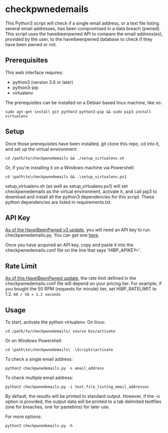 # checkpwnedemails

This Python3 script will check if a single email address, or a text file listing several email addresses, has been compromised in a data breach (pwned).  This script uses the haveibeenpwned API to compare the email address(es), provided by the user, to the haveibeenpwned database to check if they have been pwned or not.

## Prerequisites
This web interface requires:
* python3 (version 3.6 or later)
* python3-pip
* virtualenv

The prerequisites can be installed on a Debian based linux machine, like so:

`sudo apt-get install git python3 python3-pip && sudo pip3 install virtualenv`

## Setup
Once those prerequisites have been installed, git clone this repo, cd into it, and set up the virtual environment:

`cd /path/to/checkpwnedemails && ./setup_virtualenv.sh`

Or, if you're installing it on a Windows machine via Powershell:

`cd \path\to\checkpwnedemails && .\setup_virtualenv.ps1`

setup_virtualenv.sh (as well as setup_virtualenv.ps1) will set checkpwnedemails as the virtual environment, activate it, and call pip3 to download and install all the python3 dependencies for this script.  These python dependencies are listed in requirements.txt.

## API Key 
[As of the HaveIBeenPwned v3 update](https://www.troyhunt.com/authentication-and-the-have-i-been-pwned-api/), you will need an API key to run checkpwnedemails.py.  You can get one [here](https://haveibeenpwned.com/API/Key).

Once you have acquired an API key, copy and paste it into the checkpwnedemails.conf file on the line that says 'HIBP_APIKEY='.

## Rate Limit
[As of this HaveIBeenPwned update](https://www.troyhunt.com/the-have-i-been-pwned-api-now-has-different-rate-limits-and-annual-billing/), the rate limit defined in the checkpwnedemails.conf file will depend on your pricing tier.  For example, if you bought the 50 RPM (requests for minute) tier, set HIBP_RATELIMIT to 1.2.  `60 / 50 = 1.2 seconds`

## Usage

To start, activate the python virtualenv.  On linux:

`cd /path/to/checkpwnedemails/
source bin/activate`

Or on Windows Powershell:

`cd \path\to\checkpwnedemails\
.\Scripts\activate`

To check a single email address:

`python3 checkpwnedemails.py -s email_address`

To check multiple email address:

`python3 checkpwnedemails.py -i text_file_listing_email_addresses`

By default, the results will be printed to standard output.  However, if the -o option is provided, the output data will be printed to a tab delimited textfiles (one for breaches, one for pastebins) for later use.

For more options:

`python3 checkpwnedemails.py -h`

